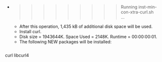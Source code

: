 * >>>>>>>>> Running inst-min-con-xtra-curl.sh ...
  * After this operation, 1,435 kB of additional disk space will be used.
  * Install curl.
  * Disk size = 1943644K. Space Used = 2148K. Runtime = 00:00:00:01.
  * The following NEW packages will be installed:
  ```bash
curl libcurl4
  ```
